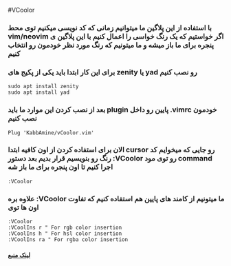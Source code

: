 #VCoolor

### با استفاده از این پلاگین ما میتوانیم زمانی که کد نویسی میکنیم توی محط vim/neovim اگر خواستیم که یک رنگ خواسی را اعمال کنیم با این پلاگین ی پنجره برای ما باز میشه و ما میتونیم که رنگ مورد نظر خودمون رو انتخاب کنیم

### برای این کار ابتدا باید یکی از پکیج های zenity یا yad رو نصب کنیم

```
sudo apt install zenity
sudo apt install yad
```

### بعد از نصب کردن این موارد ما باید plugin پایین رو داخل .vimrc خودمون نصب کنیم

```
Plug 'KabbAmine/vCoolor.vim'
```

### الان برای استفاده کردن از اون کافیه ابتدا cursor رو جایی که میخوایم کد رنگ رو بنویسیم قرار بدیم بعد دستور :VCoolor رو توی مود command اجرا کنیم تا اون پنجره برای ما باز شه

```
:VCoolor
```

### علاوه بره :VCoolor ما میتونیم از کامند های پایین هم استفاده کنیم که تفاوت اون ها توی

```
:VCoolor
:VCoolIns r " For rgb color insertion
:VCoolIns h " For hsl color insertion
:VCoolIns ra " For rgba color insertion
```

#### [لینک منبع](https://github.com/KabbAmine/vCoolor.vim)
